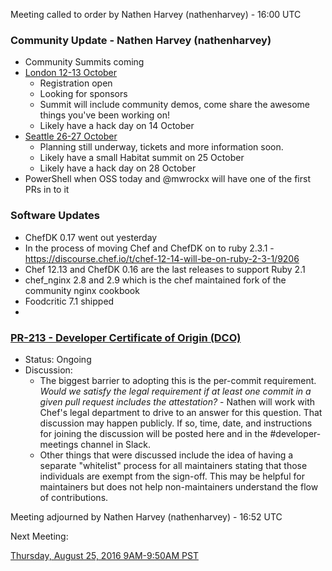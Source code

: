 Meeting called to order by Nathen Harvey (nathenharvey) - 16:00 UTC

### Community Update - Nathen Harvey (nathenharvey)

* Community Summits coming
* [London 12-13 October](https://summit.chef.io/london/)
  * Registration open
  * Looking for sponsors
  * Summit will include community demos, come share the awesome things you've been working on!
  * Likely have a hack day on 14 October
* [Seattle 26-27 October](https://summit.chef.io/)
  * Planning still underway, tickets and more information soon.
  * Likely have a small Habitat summit on 25 October
  * Likely have a hack day on 28 October
* PowerShell when OSS today and @mwrockx will have one of the first PRs in to it

### Software Updates

* ChefDK 0.17 went out yesterday
* In the process of moving Chef and ChefDK on to ruby 2.3.1 - https://discourse.chef.io/t/chef-12-14-will-be-on-ruby-2-3-1/9206
* Chef 12.13 and ChefDK 0.16 are the last releases to support Ruby 2.1
* chef_nginx 2.8 and 2.9 which is the chef maintained fork of the community nginx cookbook
* Foodcritic 7.1 shipped
*

### [PR-213 - Developer Certificate of Origin (DCO)](https://github.com/chef/chef-rfc/pull/213)
* Status: Ongoing
* Discussion:
  * The biggest barrier to adopting this is the per-commit requirement.  *Would we satisfy the legal requirement if at least one commit in a given pull request includes the attestation?* - Nathen will work with Chef's legal department to drive to an answer for this question.  That discussion may happen publicly.  If so, time, date, and instructions for joining the discussion will be posted here and in the #developer-meetings channel in Slack.
  * Other things that were discussed include the idea of having a separate "whitelist" process for all maintainers stating that those individuals are exempt from the sign-off.  This may be helpful for maintainers but does not help non-maintainers understand the flow of contributions.

Meeting adjourned by Nathen Harvey (nathenharvey) - 16:52 UTC

Next Meeting:

[Thursday, August 25, 2016 9AM-9:50AM PST](http://everytimezone.com/#2016-8-25,240,cn3)